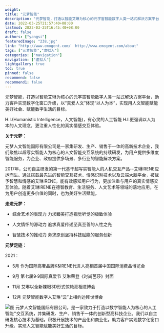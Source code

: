```yaml
---
weight: 
title: "元梦智能"
description: "元梦智能，打造以智能艾琳为核心的元宇宙智能数字人类一站式解決方案平台，助力客戶实现数字化窗口升级，以“真爱人文”体现“以人为本”，实现用人文智能赋能美好社会、赋能数字生活的目标。"
date: 2022-03-25T21:57:40+08:00
lastmod: 2022-03-25T16:45:40+08:00
draft: false
authors: ["yangsi"]
featuredImage: "238.jpg"
link: "http://www.emogent.com/  http://www.emogent.com/about"
tags: ["元梦智能","虚拟人"]
categories: ["navigation"]
navigation: ["虚拟人"]
lightgallery: true
toc: true
pinned: false
recommend: false
recommend1: false
---
```


元梦智能，打造以智能艾琳为核心的元宇宙智能数字人类一站式解決方案平台，助力客戶实现数字化窗口升级，以“真爱人文”体现“以人为本”，实现用人文智能赋能美好社会、赋能数字生活的目标。

H.I.(Humanistic Intelligence，人文智能)，有心灵的人工智能 H.I.更强调以人为本的人文理念，更注重人性化的真实情感交互体验。

**关于元梦：**

元梦人文智能国际有限公司是一家集研发、生产、销售于一体的高新技术企业，我们聚焦以超写实智能人为核心的人文智能交互系统的持续研发，为用户提供多维度智能服务，为企业、政府提供多场景、多行业的智能解决方案。

2017年，公司自主研发的第一代基干超写实智能人的人机交互产品--艾琳IRENE应运而生。通过搭载最先进的智能交互技术、情感识别技术以及云端大脑平台，被赋予智慧和情感的艾琳IRENE，能有效感知用户行为，更加注重与用户的真实情感交互体验。随着艾琳IRENE在德智教育、生活服务、人文艺术等领域的落地应用，在为用户创造更多价值的同时，也为美好生活赋能。

**走进元梦：**

- 综合艺术的表现力
  力求臻美打造视觉听觉的极致体验

- 人文情怀的源动力
  追求真爱传递至真至善的人性之光

- 智慧技术的推动力
  务求原创坚持科技赋能的服务创新

**元梦足迹：**

2021：

- 5月
  作为国际高奢品牌K&IRENE代言人亮相首届中国国际消费品博览会

- 9月
  第七届9·9国际真爱节 艾琳荣登《时尚芭莎》封面

- 11月
  艾琳以全新裸眼3D形式惊艳亮相进博会

- 12月
  元梦智能数字人艾琳“云”上相约迪拜世博会

![图](http://www.emogent.com/static/img/irene-2.0661a93.png)
元梦人文智能国际有限公司，是一家致力于打造以数字智能人为核心的人工智能''交互系统，并集研发、生产、销售干一体的创新型高科技企业。我们以自主研发核心技术为基础，积极开展技术的产品化和商业化，助力客户实现数字化窗口升级，实现人文智能赋能美好生活的目标。